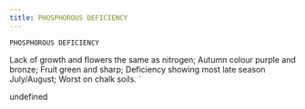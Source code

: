 ```yaml
---
title: PHOSPHOROUS DEFICIENCY
---
```

`PHOSPHOROUS DEFICIENCY`

Lack of growth and flowers the same as nitrogen;
Autumn colour purple and bronze;
Fruit green and sharp;
Deficiency showing most late season July/August; 
Worst on chalk soils. 
`

undefined